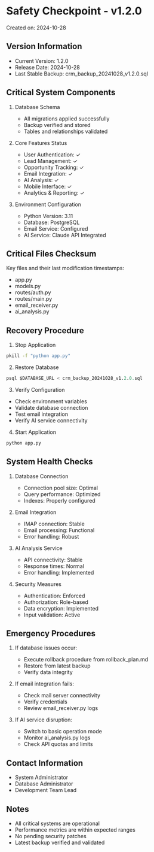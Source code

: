 # Safety Checkpoint - v1.2.0
Created on: 2024-10-28

## Version Information
- Current Version: 1.2.0
- Release Date: 2024-10-28
- Last Stable Backup: crm_backup_20241028_v1.2.0.sql

## Critical System Components
1. Database Schema
   - All migrations applied successfully
   - Backup verified and stored
   - Tables and relationships validated

2. Core Features Status
   - User Authentication: ✓
   - Lead Management: ✓
   - Opportunity Tracking: ✓
   - Email Integration: ✓
   - AI Analysis: ✓
   - Mobile Interface: ✓
   - Analytics & Reporting: ✓

3. Environment Configuration
   - Python Version: 3.11
   - Database: PostgreSQL
   - Email Service: Configured
   - AI Service: Claude API Integrated

## Critical Files Checksum
Key files and their last modification timestamps:
- app.py
- models.py
- routes/auth.py
- routes/main.py
- email_receiver.py
- ai_analysis.py

## Recovery Procedure
1. Stop Application
```bash
pkill -f "python app.py"
```

2. Restore Database
```sql
psql $DATABASE_URL < crm_backup_20241028_v1.2.0.sql
```

3. Verify Configuration
- Check environment variables
- Validate database connection
- Test email integration
- Verify AI service connectivity

4. Start Application
```bash
python app.py
```

## System Health Checks
1. Database Connection
   - Connection pool size: Optimal
   - Query performance: Optimized
   - Indexes: Properly configured

2. Email Integration
   - IMAP connection: Stable
   - Email processing: Functional
   - Error handling: Robust

3. AI Analysis Service
   - API connectivity: Stable
   - Response times: Normal
   - Error handling: Implemented

4. Security Measures
   - Authentication: Enforced
   - Authorization: Role-based
   - Data encryption: Implemented
   - Input validation: Active

## Emergency Procedures
1. If database issues occur:
   - Execute rollback procedure from rollback_plan.md
   - Restore from latest backup
   - Verify data integrity

2. If email integration fails:
   - Check mail server connectivity
   - Verify credentials
   - Review email_receiver.py logs

3. If AI service disruption:
   - Switch to basic operation mode
   - Monitor ai_analysis.py logs
   - Check API quotas and limits

## Contact Information
- System Administrator
- Database Administrator
- Development Team Lead

## Notes
- All critical systems are operational
- Performance metrics are within expected ranges
- No pending security patches
- Latest backup verified and validated
